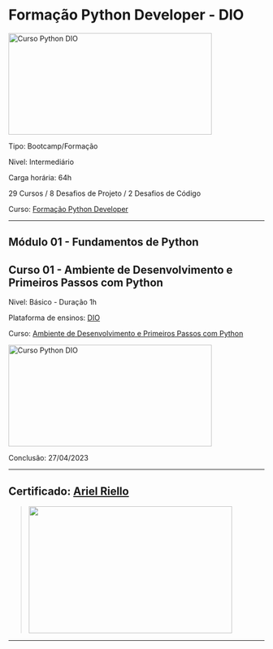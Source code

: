 # **Formação Python Developer - DIO**

<img src="https://hermes.dio.me/tracks/cover/ac0e208f-9ab9-471d-84ae-0107cfd2156a.png" alt="Curso Python DIO" width="400" height="200">

Tipo: Bootcamp/Formação

Nivel: Intermediário

Carga horária: 64h

29 Cursos / 8 Desafios de Projeto / 2 Desafios de Código

Curso: [Formação Python Developer](https://web.dio.me/track/formacao-python-developer)

---

## **Módulo 01 - Fundamentos de Python**
## **Curso 01 - Ambiente de Desenvolvimento e Primeiros Passos com Python**

Nivel: Básico - Duração 1h

Plataforma de ensinos: [DIO](www.dio.me)

Curso: [Ambiente de Desenvolvimento e Primeiros Passos com Python](https://web.dio.me/course/ambiente-de-desenvolvimento-e-primeiros-passos-com-python/learning/1ecc1827-27d0-4395-8bd2-7738e44ae5b3)

<img src="https://hermes.dio.me/courses/cover/b85cb414-1694-45ee-8a52-c43c1ba0b6b9_cover.png" alt="Curso Python DIO" width="400" height="200">


Conclusão: 27/04/2023

---
## Certificado: [Ariel Riello](https://www.dio.me/certificate/277C5A41/share)
>
><img src="https://hermes.digitalinnovation.one/certificates/cover/277C5A41.jpg" width="400" height="250">
---